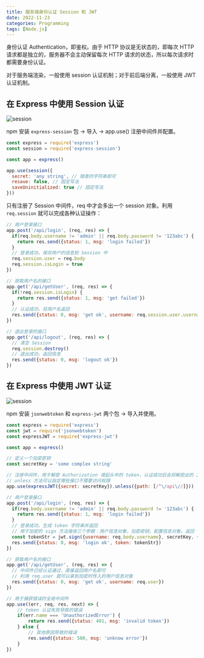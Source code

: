 ```yaml
---
title: 服务端身份认证 Session 和 JWT
date: 2022-11-23
categories: Programming
tags: [Node.js]
---
```


身份认证 Authentication，即鉴权。由于 HTTP 协议是无状态的，即每次 HTTP 请求都是独立的，服务器不会主动保留每次 HTTP 请求的状态，所以每次请求时都需要身份认证。

对于服务端渲染，一般使用 session 认证机制；对于前后端分离，一般使用 JWT 认证机制。

## 在 Express 中使用 Session 认证

![session](https://leon-blog-assets.oss-cn-hangzhou.aliyuncs.com/images/2022-11-23-session.png)

npm 安装 `express-session` 包 -> 导入 -> app.use() 注册中间件并配置。

```js
const express = require('express')
const session = require('express-session')

const app = express()

app.use(session({
  secret: 'any string', // 随意的字符串即可
  resave: false, // 固定写法
  saveUninitialized: true // 固定写法
}))
```

只有注册了 Session 中间件，req 中才会多出一个 session 对象。利用 `req.session` 就可以完成各种认证操作：

```js
// 用户登录接口
app.post('/api/login', (req, res) => {
  if(req.body.username != 'admin' || req.body.password != '123abc') {
    return res.send({status: 1, msg: 'login failed'})
  }
  // 登录成功，保存用户的信息到 Session 中
  req.session.user = req.body
  req.session.isLogin = true
})

// 获取用户名的接口
app.get('/api/getUser', (req, res) => {
  if(!req.session.isLogin) {
    return res.send({status: 1, msg: 'get failed'})
  }
  // 认证成功，将用户名返回
  res.send({status: 0, msg: 'get ok', username: req.session.user.username})
})

// 退出登录的接口
app.get('/api/logout', (req, res) => {
  // 清空 Session
  req.session.destroy()
  // 退出成功，返回信息
  res.send({status: 0, msg: 'logout ok'})
})
```

## 在 Express 中使用 JWT 认证

![session](https://leon-blog-assets.oss-cn-hangzhou.aliyuncs.com/images/2022-11-23-token.png)

npm 安装 `jsonwebtoken` 和 `express-jwt` 两个包 -> 导入并使用。

```js
const express = require('express')
const jwt = require('jsonwebtoken')
const expressJWT = require('express-jwt')

const app = express()

// 定义一个加密密钥
const secretKey = 'some complex string'

// 注册中间件，用于解密 Authorization 请起头中的 token，认证成功后会将解密出的 JSON 对象放在 req.user 里。认证失败会报错，需要做错误捕获
// unless 方法可以指定哪些接口不需要访问权限
app.use(expressJWT({secret: secretKey}).unless({path: [/^\/api\//]}))

// 用户登录接口
app.post('/api/login', (req, res) => {
  if(req.body.username != 'admin' || req.body.password != '123abc') {
    return res.send({status: 1, msg: 'login failed'})
  }
  // 登录成功，生成 token 字符串并返回
  // 用于加密的 sign 方法接收三个参数：用户信息对象，加密密钥，配置信息对象。返回 token 字符串
  const tokenStr = jwt.sign({username: req.body.username}, secretKey, {expiresIn: '30s'})
  res.send({status: 0, msg: 'login ok', token: tokenStr})
})

// 获取用户名的接口
app.get('/api/getUser', (req, res) => {
  // 中间件已经认证通过，直接返回用户名即可
  // 利用 req.user 就可以拿到加密时传入的用户信息对象
  res.send({status: 0, msg: 'get ok', username: req.user})
})

// 用于捕获错误的全局中间件
app.use((err, req, res, next) => {
    // token 认证失败导致的错误
    if(err.name === 'UnauthorizedError') {
        return res.send({status: 401, msg: 'invalid token'})
    } else {
        // 其他原因导致的错误
        res.send({status: 500, msg: 'unknow error'})
    }
})
```